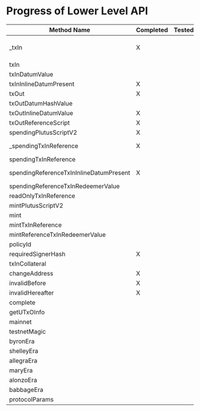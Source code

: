 # Progress of Lower Level API

| Method Name                             | Completed | Tested | Remarks                                     |
| --------------------------------------- | --------- | ------ | ------------------------------------------- |
| \_txIn                                  | X         |        | Accepts address and amount as param as well |
| txIn                                    |           |        | Async: need chain info                      |
| txInDatumValue                          |           |        |                                             |
| txInInlineDatumPresent                  | X         |        |                                             |
| txOut                                   | X         |        |                                             |
| txOutDatumHashValue                     |           |        |                                             |
| txOutInlineDatumValue                   | X         |        |                                             |
| txOutReferenceScript                    | X         |        |                                             |
| spendingPlutusScriptV2                  | X         |        |                                             |
| \_spendingTxInReference                 | X         |        | Accepts scriptHash as well                  |
| spendingTxInReference                   |           |        | Async: need chain info                      |
| spendingReferenceTxInInlineDatumPresent | X         |        | Identical with txInInlineDatumPresent?      |
| spendingReferenceTxInRedeemerValue      |           |        |                                             |
| readOnlyTxInReference                   |           |        |                                             |
| mintPlutusScriptV2                      |           |        |                                             |
| mint                                    |           |        |                                             |
| mintTxInReference                       |           |        |                                             |
| mintReferenceTxInRedeemerValue          |           |        |                                             |
| policyId                                |           |        |                                             |
| requiredSignerHash                      | X         |        |                                             |
| txInCollateral                          |           |        |                                             |
| changeAddress                           | X         |        |                                             |
| invalidBefore                           | X         |        |                                             |
| invalidHereafter                        | X         |        |                                             |
| complete                                |           |        |                                             |
| getUTxOInfo                             |           |        |                                             |
| mainnet                                 |           |        |                                             |
| testnetMagic                            |           |        |                                             |
| byronEra                                |           |        |                                             |
| shelleyEra                              |           |        |                                             |
| allegraEra                              |           |        |                                             |
| maryEra                                 |           |        |                                             |
| alonzoEra                               |           |        |                                             |
| babbageEra                              |           |        |                                             |
| protocolParams                          |           |        |                                             |
